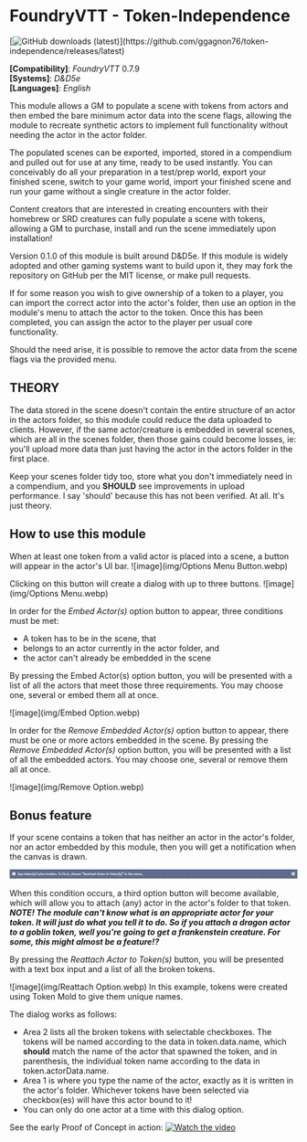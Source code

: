 # FoundryVTT - Token-Independence
[![GitHub downloads (latest)](https://img.shields.io/badge/dynamic/json?label=Downloads@latest&query=assets[?(@.name.includes('zip'))].download_count&url=https://api.github.com/repos/ggagnon76/token-independence/releases/latest&color=green)](https://github.com/ggagnon76/token-independence/releases/latest)

**[Compatibility]**: *FoundryVTT* 0.7.9  
**[Systems]**: *D&D5e*  
**[Languages]**: *English*  

This module allows a GM to populate a scene with tokens from actors and then embed the bare minimum actor data into the scene flags, allowing the module to recreate synthetic actors to implement full functionality without needing the actor in the actor folder.

The populated scenes can be exported, imported, stored in a compendium and pulled out for use at any time, ready to be used instantly.  You can conceivably do all your preparation in a test/prep world, export your finished scene, switch to your game world, import your finished scene and run your game without a single creature in the actor folder.

Content creators that are interested in creating encounters with their homebrew or SRD creatures can fully populate a scene with tokens, allowing a GM to purchase, install and run the scene immediately upon installation!

Version 0.1.0 of this module is built around D&D5e.  If this module is widely adopted and other gaming systems want to build upon it, they may fork the repository on GitHub per the MIT license, or make pull requests.

If for some reason you wish to give ownership of a token to a player, you can import the correct actor into the actor's folder, then use an option in the module's menu to attach the actor to the token.  Once this has been completed, you can assign the actor to the player per usual core functionality.

Should the need arise, it is possible to remove the actor data from the scene flags via the provided menu.

## THEORY
The data stored in the scene doesn't contain the entire structure of an actor in the actors folder, so this module could reduce the data uploaded to clients.  However, if the same actor/creature is embedded in several scenes, which are all in the scenes folder, then those gains could become losses, ie: you'll upload more data than just having the actor in the actors folder in the first place.  

Keep your scenes folder tidy too, store what you don't immediately need in a compendium, and you **SHOULD** see improvements in upload performance.  I say 'should' because this has not been verified.  At all. It's just theory.

## How to use this module

When at least one token from a valid actor is placed into a scene, a button will appear in the actor's UI bar.
![image](img/Options Menu Button.webp)

Clicking on this button will create a dialog with up to three buttons.
![image](img/Options Menu.webp)

In order for the *Embed Actor(s)* option button to appear, three conditions must be met:
 - A token has to be in the scene, that
 - belongs to an actor currently in the actor folder, and
 - the actor can't already be embedded in the scene

By pressing the Embed Actor(s) option button, you will be presented with a list of all the actors that meet those three requirements.  You may choose one, several or embed them all at once.

![image](img/Embed Option.webp)

In order for the *Remove Embedded Actor(s)* option button to appear, there must be one or more actors embedded in the scene.
By pressing the *Remove Embedded Actor(s)* option button, you will be presented with a list of all the embedded actors.  You may choose one, several or remove them all at once.

![image](img/Remove Option.webp)

## Bonus feature
If your scene contains a token that has neither an actor in the actor's folder, nor an actor embedded by this module, then you will get a notification when the canvas is drawn.

![image](img/Notification.webp)

When this condition occurs, a third option button will become available, which will allow you to attach (any) actor in the actor's folder to that token.
***NOTE!  The module can't know what is an appropriate actor for your token.  It will just do what you tell it to do.  So if you attach a dragon actor to a goblin token, well you're going to get a frankenstein creature.  For some, this might almost be a feature!?***

By pressing the *Reattach Actor to Token(s)* button, you will be presented with a text box input and a list of all the broken tokens.

![image](img/Reattach Option.webp)
In this example, tokens were created using Token Mold to give them unique names.

The dialog works as follows:
 - Area 2 lists all the broken tokens with selectable checkboxes.  The tokens will be named according to the data in token.data.name, which **should** match the name of the actor that spawned the token, and in parenthesis, the individual token name according to the data in token.actorData.name.
 - Area 1 is where you type the name of the actor, exactly as it is written in the actor's folder.  Whichever tokens have been selected via checkbox(es) will have this actor bound to it!
 - You can only do one actor at a time with this dialog option.



See the early Proof of Concept in action:
[![Watch the video](https://img.youtube.com/vi/40zC-dGjw-s/maxresdefault.jpg)](https://youtu.be/40zC-dGjw-s)



